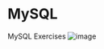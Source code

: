# MySQL
MySQL Exercises
![image](https://user-images.githubusercontent.com/37874182/207884296-b6bd0ce9-400f-497b-8d4f-7b2a1b5404cb.png)
